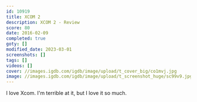 ```yaml
---
id: 10919
title: XCOM 2
description: XCOM 2 - Review
score: 80
date: 2016-02-09
completed: true
goty: []
modified_date: 2023-03-01
screenshots: []
tags: []
videos: []
cover: //images.igdb.com/igdb/image/upload/t_cover_big/co1mvj.jpg
image: //images.igdb.com/igdb/image/upload/t_screenshot_huge/sc99v9.jpg
---
```

I love Xcom. I'm terrible at it, but I love it so much.